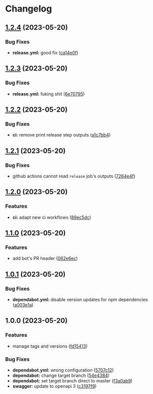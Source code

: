# Changelog

## [1.2.4](https://github.com/phucvinh57/fastify-template/compare/v1.2.3...v1.2.4) (2023-05-20)


### Bug Fixes

* **release.yml:** good fix ([ca14e0f](https://github.com/phucvinh57/fastify-template/commit/ca14e0f2a8489f5c6ff70d9518862a193714da9c))

## [1.2.3](https://github.com/phucvinh57/fastify-template/compare/v1.2.2...v1.2.3) (2023-05-20)


### Bug Fixes

* **release.yml:** fuking shit ([6e70795](https://github.com/phucvinh57/fastify-template/commit/6e70795d971c66467b435441045bcb209ca312b0))

## [1.2.2](https://github.com/phucvinh57/fastify-template/compare/v1.2.1...v1.2.2) (2023-05-20)


### Bug Fixes

* **ci:** remove print release step outputs ([a1c7bb4](https://github.com/phucvinh57/fastify-template/commit/a1c7bb40424df6e5265d13f1fc5dbd7d4929fdc7))

## [1.2.1](https://github.com/phucvinh57/fastify-template/compare/v1.2.0...v1.2.1) (2023-05-20)


### Bug Fixes

* github actions cannot read `release` job's outputs ([7264e4f](https://github.com/phucvinh57/fastify-template/commit/7264e4f2b6108da4d29c257db3462ebb47d994f9))

## [1.2.0](https://github.com/phucvinh57/fastify-template/compare/v1.1.0...v1.2.0) (2023-05-20)


### Features

* **ci:** adapt new ci workflows ([89ec5dc](https://github.com/phucvinh57/fastify-template/commit/89ec5dc4ae68bf9575cff6cb62d929e499a4056d))

## [1.1.0](https://github.com/phucvinh57/fastify-template/compare/v1.0.1...v1.1.0) (2023-05-20)


### Features

* add bot's PR header ([062e6ec](https://github.com/phucvinh57/fastify-template/commit/062e6ec4894483b7557e0bfc32fe9bf10e3272c3))

## [1.0.1](https://github.com/phucvinh57/fastify-template/compare/v1.0.0...v1.0.1) (2023-05-20)


### Bug Fixes

* **dependabot.yml:** disable version updates for npm dependencies ([a003e1a](https://github.com/phucvinh57/fastify-template/commit/a003e1a6db73adfc606eda32a1cb67b63eaab817))

## 1.0.0 (2023-05-20)


### Features

* manage tags and versions ([fd15413](https://github.com/phucvinh57/fastify-template/commit/fd154137c167922ca3dc9e00ae4c2f745a782379))


### Bug Fixes

* **dependabot.yml:** wrong configuration ([5707c12](https://github.com/phucvinh57/fastify-template/commit/5707c120c9dffae829732b9b8f52cd4ae222320f))
* **dependabot:** change target branch ([54e4384](https://github.com/phucvinh57/fastify-template/commit/54e43843700446aaaf0ccd6c3607b0d2ec9eb85f))
* **dependabot:** set target branch direct to master ([f3a0ab9](https://github.com/phucvinh57/fastify-template/commit/f3a0ab9d4885882a6df0891dfce4d9d2d1b502aa))
* **swagger:** update to openapi 3 ([c3197f9](https://github.com/phucvinh57/fastify-template/commit/c3197f9e4c82b945838603154e312778c5443e8d))

